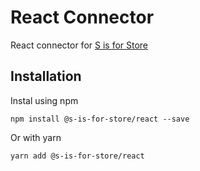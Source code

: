 # React Connector

React connector for [S is for Store](https://github.com/heathgr/s-is-for-store)

## Installation

Instal using npm
```
npm install @s-is-for-store/react --save
```

Or with yarn
```
yarn add @s-is-for-store/react
```
